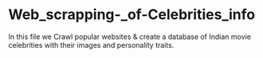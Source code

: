 # Web_scrapping-_of-Celebrities_info
In this file we Crawl popular websites &amp; create a database of Indian movie celebrities with their images and personality traits.
